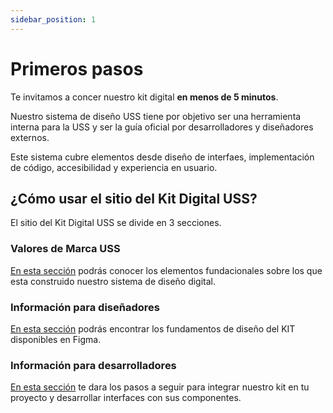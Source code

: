 ```yaml
---
sidebar_position: 1
---
```



# Primeros pasos

Te invitamos a concer nuestro kit digital **en menos de 5 minutos**.


Nuestro sistema de diseño USS tiene por objetivo ser una herramienta interna para la USS y ser la guía oficial por desarrolladores y diseñadores externos. 

Este sistema cubre elementos desde diseño de interfaes, implementación de código, accesibilidad y experiencia en usuario.


## ¿Cómo usar el sitio del Kit Digital USS?


El sitio del Kit Digital USS se divide en 3 secciones.

### Valores de Marca USS

[En esta sección](/docs/category/valores-de-marca) podrás conocer los elementos fundacionales sobre los que esta construido nuestro sistema de diseño digital.


### Información para diseñadores


[En esta sección](/docs/category/diseño) podrás encontrar los fundamentos de diseño del KIT disponibles en Figma.


### Información para desarrolladores

[En esta sección](/docs/category/desarrolladores) te dara los pasos a seguir para integrar nuestro kit en tu proyecto y desarrollar interfaces con sus componentes.